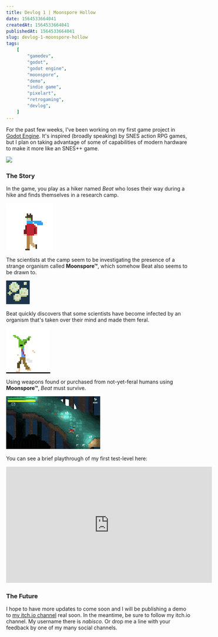 ```yaml
---
title: Devlog 1 | Moonspore Hollow
date: 1564533664041
createdAt: 1564533664041
publishedAt: 1564533664041
slug: devlog-1-moonspore-hollow
tags:
    [
        "gamedev",
        "godot",
        "godot engine",
        "moonspore",
        "demo",
        "indie game",
        "pixelart",
        "retrogaming",
        "devlog",
    ]
---
```


For the past few weeks, I've been working on my first game project in [Godot Engine](https://godotengine.org). It's inspired (broadly speaking) by SNES action RPG games, but I plan on taking advantage of some of capabilities of modern hardware to make it more like an SNES++ game.

![](https://media.giphy.com/media/YRtn0haX3FPAn1fxyT/giphy.gif)

### The Story

In the game, you play as a hiker named _Beat_ who loses their way during a hike and finds themselves in a research camp.

![](./images/Beat_v1_Walk.gif)

The scientists at the camp seem to be investigating the presence of a strange organism called **Moonspore™**, which somehow Beat also seems to be drawn to.

![](./images/SporeIcon.gif)

Beat quickly discovers that some scientists have become infected by an organism that's taken over their mind and made them feral.

<div style="background-color: #000000; width: 120px"><img src="./images/Enemy_Sapling_Walk_4x.gif"/></div>
<p></p>

Using weapons found or purchased from not-yet-feral humans using **Moonspore™**, _Beat_ must survive.

![](./images/MoonsporeHollow-Clip-15s.mov.gif)

You can see a brief playthrough of my first test-level here:

<iframe width="560" height="315" src="https://www.youtube.com/embed/FoeoJDRplH4" frameborder="0" allow="accelerometer; autoplay; encrypted-media; gyroscope; picture-in-picture" allowfullscreen></iframe>

### The Future

I hope to have more updates to come soon and I will be publishing a demo to [my itch.io channel](https://nabisco.itch.io/) real soon. In the meantime, be sure to follow my itch.io channel. My username there is _nabisco_. Or drop me a line with your feedback by one of my many social channels.

